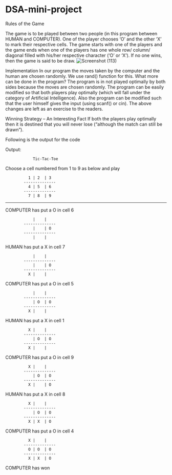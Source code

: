 # DSA-mini-project
Rules of the Game

The game is to be played between two people (in this program between HUMAN and COMPUTER).
One of the player chooses ‘O’ and the other ‘X’ to mark their respective cells.
The game starts with one of the players and the game ends when one of the players has one whole row/ column/ diagonal filled with his/her respective character (‘O’ or ‘X’).
If no one wins, then the game is said to be draw.
![Screenshot (113)](https://user-images.githubusercontent.com/114558841/198067326-20e13788-4533-45e1-b123-9bd2dfddb31c.png)


Implementation
In our program the moves taken by the computer and the human are chosen randomly. We use rand() function for this.
What more can be done in the program?
The program is in not played optimally by both sides because the moves are chosen randomly. The program can be easily modified so that both players play optimally (which will fall under the category of Artificial Intelligence). Also the program can be modified such that the user himself gives the input (using scanf() or cin).
The above changes are left as an exercise to the readers.

Winning Strategy – An Interesting Fact
If both the players play optimally then it is destined that you will never lose (“although the match can still be drawn”).

Following is the output for the code

Output:

                Tic-Tac-Toe

Choose a cell numbered from 1 to 9 as below and play

              1 | 2  | 3  
            --------------
              4 | 5  | 6  
            --------------
              7 | 8  | 9  

-    -    -    -    -    -    -    -    -    -

COMPUTER has put a O in cell 6


                |    |    
            --------------
                |    | O  
            --------------
                |    |    

HUMAN has put a X in cell 7


                |    |    
            --------------
                |    | O  
            --------------
              X |    |    

COMPUTER has put a O in cell 5


                |    |    
            --------------
                | O  | O  
            --------------
              X |    |    

HUMAN has put a X in cell 1


              X |    |    
            --------------
                | O  | O  
            --------------
              X |    |    

COMPUTER has put a O in cell 9


              X |    |    
            --------------
                | O  | O  
            --------------
              X |    | O  

HUMAN has put a X in cell 8


              X |    |    
            --------------
                | O  | O  
            --------------
              X | X  | O  

COMPUTER has put a O in cell 4


              X |    |    
            --------------
              O | O  | O  
            --------------
              X | X  | O  

COMPUTER has won
